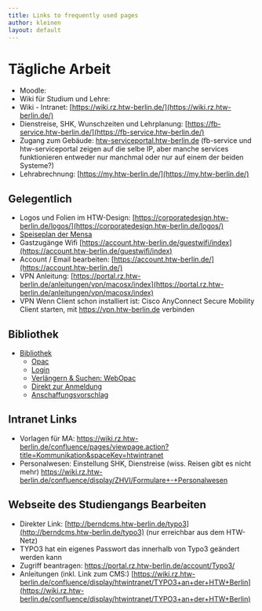 ```yaml
---
title: Links to frequently used pages
author: kleinen
layout: default
---
```



# Tägliche Arbeit

* Moodle:
* Wiki für Studium und Lehre:
* Wiki - Intranet:  [https://wiki.rz.htw-berlin.de/](https://wiki.rz.htw-berlin.de/)  
* Dienstreise, SHK, Wunschzeiten und Lehrplanung: [https://fb-service.htw-berlin.de/](https://fb-service.htw-berlin.de/)
* Zugang zum Gebäude:  [htw-serviceportal.htw-berlin.de](htw-serviceportal.htw-berlin.de) (fb-service und htw-serviceportal zeigen auf die selbe IP, aber manche services funktionieren entweder nur manchmal oder nur auf einem der beiden Systeme?)
* Lehrabrechnung: [https://my.htw-berlin.de/](https://my.htw-berlin.de/)

## Gelegentlich

* Logos und Folien im HTW-Design: [https://corporatedesign.htw-berlin.de/logos/](https://corporatedesign.htw-berlin.de/logos/)
* [Speiseplan der Mensa](http://www.studentenwerk-berlin.de/mensen/speiseplan/htw_wilhelminenhof/index.html)
* Gastzugänge Wifi [https://account.htw-berlin.de/guestwifi/index](https://account.htw-berlin.de/guestwifi/index)
* Account / Email bearbeiten: [https://account.htw-berlin.de/](https://account.htw-berlin.de/)
* VPN Anleitung: [https://portal.rz.htw-berlin.de/anleitungen/vpn/macosx/index](https://portal.rz.htw-berlin.de/anleitungen/vpn/macosx/index)
* VPN Wenn Client schon installiert ist: Cisco AnyConnect Secure Mobility Client starten, mit https://vpn.htw-berlin.de verbinden

## Bibliothek

* [Bibliothek](http://bibliothek.htw-berlin.de)
    * [Opac](https://sisis.rz.htw-berlin.de/InfoGuideClient/start.do?Login=opacWH&SEARCHType=2&BaseURL=this)
    * [Login](https://sisis.rz.htw-berlin.de/InfoGuideClient/loginpage.do?methodToCall=showLogin)
    * [Verlängern & Suchen: WebOpac](https://sisis.rz.htw-berlin.de/InfoGuideClient/start.do?Login=opacWH&SEARCHType=2&BaseURL=this)
    * [Direkt zur Anmeldung](https://sisis.rz.htw-berlin.de/InfoGuideClient/start.do)
    * [Anschaffungsvorschlag](https://bibliothek.htw-berlin.de/literatur-suchen/anschaffungsvorschlag/?no_cache=1)

## Intranet Links
* Vorlagen für MA: https://wiki.rz.htw-berlin.de/confluence/pages/viewpage.action?title=Kommunikation&spaceKey=htwintranet
* Personalwesen: Einstellung SHK, Dienstreise (wiss. Reisen gibt es nicht mehr) https://wiki.rz.htw-berlin.de/confluence/display/ZHVI/Formulare+-+Personalwesen

## Webseite des Studiengangs Bearbeiten

* Direkter Link: [http://berndcms.htw-berlin.de/typo3](http://berndcms.htw-berlin.de/typo3) (nur erreichbar aus dem HTW-Netz)
* TYPO3 hat ein eigenes Passwort das innerhalb von Typo3 geändert werden kann
* Zugriff beantragen: https://portal.rz.htw-berlin.de/account/Typo3/
* Anleitungen (inkl. Link zum CMS:) [https://wiki.rz.htw-berlin.de/confluence/display/htwintranet/TYPO3+an+der+HTW+Berlin](https://wiki.rz.htw-berlin.de/confluence/display/htwintranet/TYPO3+an+der+HTW+Berlin)
